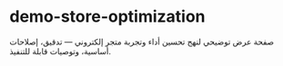 # demo-store-optimization
صفحة عرض توضيحي لنهج تحسين أداء وتجربة متجر إلكتروني — تدقيق، إصلاحات أساسية، وتوصيات قابلة للتنفيذ.
